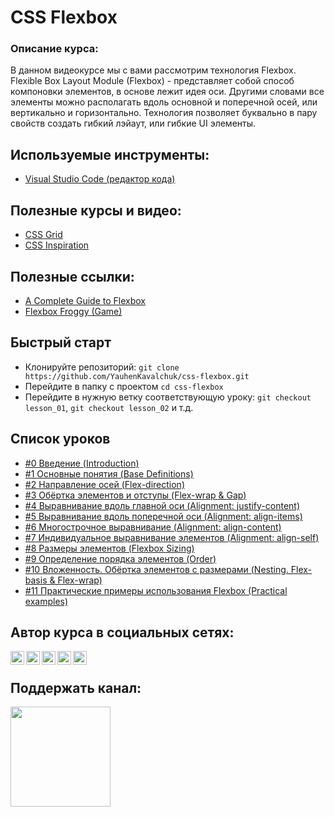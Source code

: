 # CSS Flexbox

### Описание курса:
В данном видеокурсе мы с вами рассмотрим технология Flexbox.
Flexible Box Layout Module (Flexbox) - представляет собой способ компоновки элементов, в основе лежит идея оси. Другими словами все элементы можно располагать вдоль основной и поперечной осей, или вертикально и горизонтально.
Технология позволяет буквально в пару свойств создать гибкий лэйаут, или гибкие UI элементы.

## Используемые инструменты:
- [Visual Studio Code (редактор кода)](https://code.visualstudio.com)

## Полезные курсы и видео:
- [CSS Grid](https://www.youtube.com/playlist?list=PLNkWIWHIRwMHlq6yOP65F_rNH5wID1U21)
- [CSS Inspiration](https://www.youtube.com/playlist?list=PLNkWIWHIRwMEosiVP_3B-h4fE7CIfZ7pI)

## Полезные ссылки:
- [A Complete Guide to Flexbox](https://css-tricks.com/snippets/css/a-guide-to-flexbox/)
- [Flexbox Froggy (Game)](https://flexboxfroggy.com/#ru)

## Быстрый старт
- Клонируйте репозиторий: `git clone https://github.com/YauhenKavalchuk/css-flexbox.git`
- Перейдите в папку с проектом `cd css-flexbox`
- Перейдите в нужную ветку соответствующую уроку: `git checkout lesson_01`, `git checkout lesson_02` и т.д.

## Список уроков
- [#0 Введение (Introduction)](https://youtu.be/O-ytfplFQ3c)
- [#1 Основные понятия (Base Definitions)](https://youtu.be/9MxBkY2_WNA)
- [#2 Направление осей (Flex-direction)](https://youtu.be/OQ6GyMD5E-s)
- [#3 Обёртка элементов и отступы (Flex-wrap & Gap)](https://youtu.be/zvkE0MY1cxE)
- [#4 Выравнивание вдоль главной оси (Alignment: justify-content)](https://youtu.be/FKDfECxwC54)
- [#5 Выравнивание вдоль поперечной оси (Alignment: align-items)](https://youtu.be/_9idibPDs1s)
- [#6 Многострочное выравнивание (Alignment: align-content)](https://youtu.be/sDkL7o0LXF0)
- [#7 Индивидуальное выравнивание элементов (Alignment: align-self)](https://youtu.be/WeFMfoK9R2o)
- [#8 Размеры элементов (Flexbox Sizing)](https://youtu.be/rDdUWDaJzQ8)
- [#9 Определение порядка элементов (Order)](https://youtu.be/o_ozA-YMttU)
- [#10 Вложенность. Обёртка элементов с размерами (Nesting. Flex-basis & Flex-wrap)](https://youtu.be/ar1F5IwBeSc)
- [#11 Практические примеры использования Flexbox (Practical examples)](https://youtu.be/GGiHxIOmPaE)

## Автор курса в социальных сетях:

[<img align="left" alt="webDev | YouTube" width="22px" src="https://cdn.jsdelivr.net/npm/simple-icons@v3/icons/youtube.svg" />][youtube]
[<img align="left" alt="webDev | Instagram" width="22px" src="https://cdn.jsdelivr.net/npm/simple-icons@v3/icons/instagram.svg" />][instagram]
[<img align="left" alt="webDev | LinkedIn" width="22px" src="https://cdn.jsdelivr.net/npm/simple-icons@v3/icons/linkedin.svg" />][linkedin]
[<img align="left" alt="webDev | VK" width="22px" src="https://cdn.jsdelivr.net/npm/simple-icons@v3/icons/vk.svg" />][vk]
[<img align="left" alt="webDev | Twitter" width="22px" src="https://cdn.jsdelivr.net/npm/simple-icons@v3/icons/twitter.svg" />][twitter]&nbsp;

## Поддержать канал:

<a href="https://www.patreon.com/YauhenKavalchuk" target="_blank">
  <img src="https://c5.patreon.com/external/logo/become_a_patron_button@2x.png" width="160">
</a>

[youtube]: https://youtube.com/YauhenKavalchuk
[instagram]: https://instagram.com/YauhenKavalchuk
[linkedin]: https://linkedin.com/in/YauhenKavalchuk
[vk]: https://vk.com/YauhenKavalchuk
[twitter]: https://twitter.com/YauhenKavalchuk
